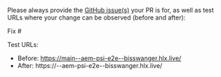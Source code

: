 Please always provide the [GitHub issue(s)](../issues) your PR is for, as well as test URLs where your change can be observed (before and after):

Fix #<gh-issue-id>

Test URLs:
- Before: https://main--aem-psi-e2e--bisswanger.hlx.live/
- After: https://<branch>--aem-psi-e2e--bisswanger.hlx.live/
